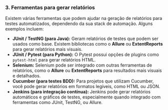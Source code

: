 ### 3. **Ferramentas para gerar relatórios**
   Existem várias ferramentas que podem ajudar na geração de relatórios para testes automatizados, dependendo da sua stack de automação. Alguns exemplos incluem:

   - **JUnit / TestNG (para Java):** Geram relatórios de testes que podem ser usados como base. Existem bibliotecas como o **Allure** ou **ExtentReports** para gerar relatórios mais visuais.
   - **JUnit / Pytest (para Python):** O Pytest possui opções de plugins como `pytest-html` para gerar relatórios HTML.
   - **Selenium:** Selenium pode ser integrado com outras ferramentas de relatórios, como o **Allure** ou **ExtentReports** para resultados mais visuais e detalhados.
   - **Cucumber (para testes BDD):** Para projetos que utilizam Cucumber, você pode gerar relatórios em formatos legíveis, como HTML ou JSON.
   - **Jenkins (para integração contínua):** Jenkins pode gerar relatórios automáticos e gráficos de testes, especialmente quando integrado com ferramentas como JUnit, TestNG, ou Allure.
